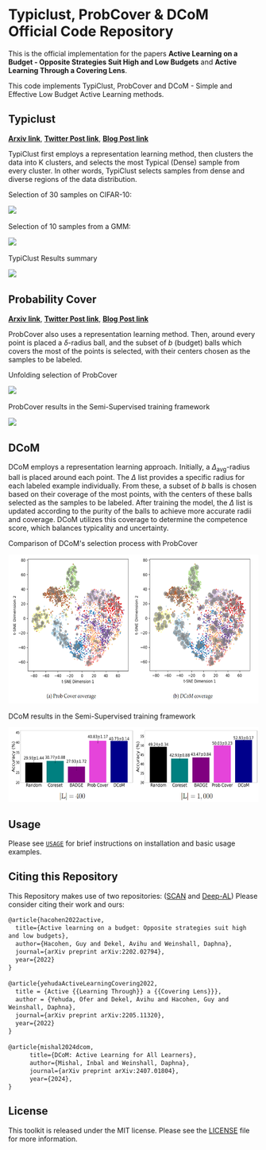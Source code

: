 # Typiclust, ProbCover & DCoM Official Code Repository


This is the official implementation for the papers **Active Learning on a Budget - Opposite Strategies Suit High and Low Budgets** and **Active Learning Through a Covering Lens**. 

This code implements TypiClust, ProbCover and DCoM - Simple and Effective Low Budget Active Learning methods.
## Typiclust

[**Arxiv link**](https://arxiv.org/abs/2202.02794), 
[**Twitter Post link**](https://twitter.com/AvihuDkl/status/1529385835694637058), 
[**Blog Post link**](https://avihu111.github.io/Active-Learning/)


TypiClust first employs a representation learning method, then clusters the data into K clusters, and selects the most Typical (Dense) sample from every cluster. In other words, TypiClust selects samples from dense and diverse regions of the data distribution.

Selection of 30 samples on CIFAR-10:

<img src="./cifar_selection.png" height="220">

Selection of 10 samples from a GMM:

<img src="./2d_selection_gif.gif" height="260">

TypiClust Results summary

<img src="./results.png" height="220">

## Probability Cover

[**Arxiv link**](https://arxiv.org/abs/2205.11320), 
[**Twitter Post link**](https://mobile.twitter.com/AvihuDkl/status/1579497337650839553), 
[**Blog Post link**](https://avihu111.github.io/Covering-Lens/)

ProbCover also uses a representation learning method. Then, around every point is placed a $\delta$-radius ball, and the subset of $b$ (budget) balls which covers the most of the points is selected, with their centers chosen as the samples to be labeled.

Unfolding selection of ProbCover

<img src="./probcover_selection.gif" height="260">

ProbCover results in the Semi-Supervised training framework

<img src="./probcover_semi.png" height="220">

## DCoM

DCoM employs a representation learning approach. Initially, a $\Delta_{\text{avg}}$-radius ball is placed around each point. The $\Delta$ list provides a specific radius for each labeled example individually. From these, a subset of $b$ balls is chosen based on their coverage of the most points, with the centers of these balls selected as the samples to be labeled. After training the model, the $\Delta$ list is updated according to the purity of the balls to achieve more accurate radii and coverage. DCoM utilizes this coverage to determine the competence score, which balances typicality and uncertainty.

Comparison of DCoM's selection process with ProbCover

<img src="./probcover_dcom_rep.png" height="300">

DCoM results in the Semi-Supervised training framework

<img src="./dcom_semi.png" height="150">

## Usage

Please see [`USAGE`](USAGE.md) for brief instructions on installation and basic usage examples.

## Citing this Repository
This Repository makes use of two repositories: ([SCAN](https://github.com/wvangansbeke/Unsupervised-Classification) and [Deep-AL](https://github.com/acl21/deep-active-learning-pytorch))
Please consider citing their work and ours:
```
@article{hacohen2022active,
  title={Active learning on a budget: Opposite strategies suit high and low budgets},
  author={Hacohen, Guy and Dekel, Avihu and Weinshall, Daphna},
  journal={arXiv preprint arXiv:2202.02794},
  year={2022}
}

@article{yehudaActiveLearningCovering2022,
  title = {Active {{Learning Through}} a {{Covering Lens}}},
  author = {Yehuda, Ofer and Dekel, Avihu and Hacohen, Guy and Weinshall, Daphna},
  journal={arXiv preprint arXiv:2205.11320},
  year={2022}
}

@article{mishal2024dcom,
      title={DCoM: Active Learning for All Learners}, 
      author={Mishal, Inbal and Weinshall, Daphna},
      journal={arXiv preprint arXiv:2407.01804},
      year={2024},
}
```

## License
This toolkit is released under the MIT license. Please see the [LICENSE](LICENSE) file for more information.
